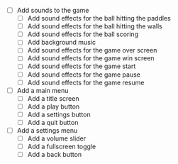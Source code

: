 - [ ] Add sounds to the game
  - [ ] Add sound effects for the ball hitting the paddles
  - [ ] Add sound effects for the ball hitting the walls
  - [ ] Add sound effects for the ball scoring
  - [ ] Add background music
  - [ ] Add sound effects for the game over screen
  - [ ] Add sound effects for the game win screen
  - [ ] Add sound effects for the game start
  - [ ] Add sound effects for the game pause
  - [ ] Add sound effects for the game resume
- [ ] Add a main menu
  - [ ] Add a title screen
  - [ ] Add a play button
  - [ ] Add a settings button
  - [ ] Add a quit button
- [ ] Add a settings menu
    - [ ] Add a volume slider
    - [ ] Add a fullscreen toggle
    - [ ] Add a back button